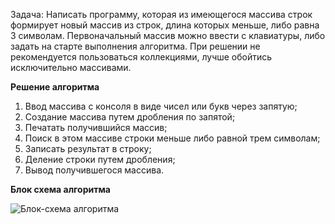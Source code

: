 Задача: Написать программу, которая из имеющегося массива строк формирует новый массив из строк, длина которых меньше, либо равна 3 символам. Первоначальный массив можно ввести с клавиатуры, либо задать на старте выполнения алгоритма. При решении не рекомендуется пользоваться коллекциями, лучше обойтись исключительно массивами.

**Решение алгоритма**

1. Ввод массива с консоля в виде чисел или букв через запятую;
2. Создание массива путем дробления по запятой;
3. Печатать получившийся массив;
4. Поиск в этом массиве строки меньше либо равной трем символам;
5. Записать результат в строку;
6. Деление строки путем дробления;
7. Вывод получившегося массива.

**Блок схема алгоритма**


![Блок-схема алгоритма](Блок.jpg) 